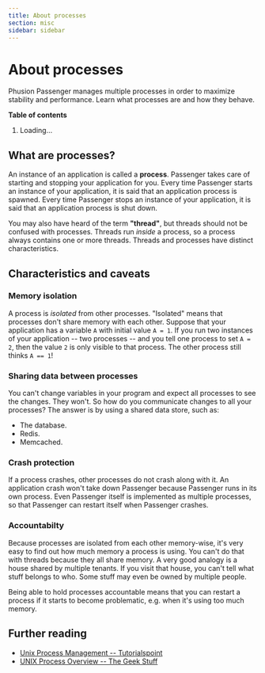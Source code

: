 ```yaml
---
title: About processes
section: misc
sidebar: sidebar
---
```

# About processes

<p class="lead">Phusion Passenger manages multiple processes in order to maximize stability and performance. Learn what processes are and how they behave.</p>

**Table of contents**

<ol class="toc-container"><li>Loading...</li></ol>

## What are processes?

An instance of an application is called a **process**. Passenger takes care of starting and stopping your application for you. Every time Passenger starts an instance of your application, it is said that an application process is spawned. Every time Passenger stops an instance of your application, it is said that an application process is shut down.

You may also have heard of the term **"thread"**, but threads should not be confused with processes. Threads run *inside* a process, so a process always contains one or more threads. Threads and processes have distinct characteristics.

## Characteristics and caveats

### Memory isolation

A process is *isolated* from other processes. "Isolated" means that processes don't share memory with each other. Suppose that your application has a variable `A` with initial value `A = 1`. If you run two instances of your application -- two processes -- and you tell one process to set `A = 2`, then the value `2` is only visible to that process. The other process still thinks `A == 1`!

### Sharing data between processes

You can't change variables in your program and expect all processes to see the changes. They won't. So how do you communicate changes to all your processes? The answer is by using a shared data store, such as:

 * The database.
 * Redis.
 * Memcached.

### Crash protection

If a process crashes, other processes do not crash along with it. An application crash won't take down Passenger because Passenger runs in its own process. Even Passenger itself is implemented as multiple processes, so that Passenger can restart itself when Passenger crashes.

### Accountabilty

Because processes are isolated from each other memory-wise, it's very easy to find out how much memory a process is using. You can't do that with threads because they all share memory. A very good analogy is a house shared by multiple tenants. If you visit that house, you can't tell what stuff belongs to who. Some stuff may even be owned by multiple people.

Being able to hold processes accountable means that you can restart a process if it starts to become problematic, e.g. when it's using too much memory.

## Further reading

 * [Unix Process Management -- Tutorialspoint](http://www.tutorialspoint.com/unix/unix-processes.htm)
 * [UNIX Process Overview -- The Geek Stuff](http://www.thegeekstuff.com/2012/02/unix-process-overview/)
